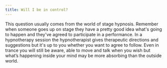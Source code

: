 ```yaml
---
title: Will I be in control?
---
```

This question usually comes from the world of stage hypnosis. Remember when someone goes up on stage they have a pretty good idea what's going to happen and they've agreed to participate in a performance. In a hypnotherapy session the hypnotherapist gives therapeutic directions and suggestions but it's up to you whether you want to agree to follow. Even in trance you will still be aware, able to move and talk when you wish but what’s happening inside your mind may be more absorbing than the outside world.
